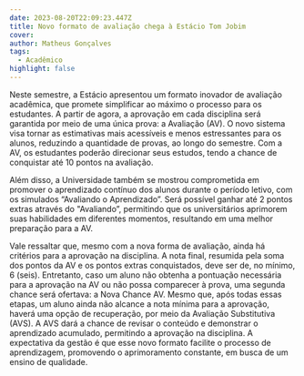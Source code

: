 ```yaml
---
date: 2023-08-20T22:09:23.447Z
title: Novo formato de avaliação chega à Estácio Tom Jobim
cover: 
author: Matheus Gonçalves
tags:
  - Acadêmico
highlight: false
---
```

Neste semestre, a Estácio apresentou um formato inovador de avaliação acadêmica, que promete simplificar ao máximo o processo para os estudantes. A partir de agora, a aprovação em cada disciplina será garantida por meio de uma única prova: a Avaliação (AV). O novo sistema visa tornar as estimativas mais acessíveis e menos estressantes para os alunos, reduzindo a quantidade de provas, ao longo do semestre. Com a AV, os estudantes poderão direcionar seus estudos, tendo a chance de conquistar até 10 pontos na avaliação.

Além disso, a Universidade também se mostrou comprometida em promover o aprendizado contínuo dos alunos durante o período letivo, com os simulados “Avaliando o Aprendizado”. Será possível ganhar até 2 pontos extras através do "Avaliando”, permitindo que os universitários aprimorem suas habilidades em diferentes momentos, resultando em uma melhor preparação para a AV. 

Vale ressaltar que, mesmo com a nova forma de avaliação, ainda há critérios para a aprovação na disciplina. A nota final, resumida pela soma dos pontos da AV e os pontos extras conquistados, deve ser de, no mínimo, 6 (seis). Entretanto, caso um aluno não obtenha a pontuação necessária para a aprovação na AV ou não possa comparecer à prova, uma segunda chance será ofertava: a Nova Chance AV. Mesmo que, após todas essas etapas, um aluno ainda não alcance a nota mínima para a aprovação, haverá uma opção de recuperação, por meio da Avaliação Substitutiva (AVS). A AVS dará a chance de revisar o conteúdo e demonstrar o aprendizado acumulado, permitindo a aprovação na disciplina. A expectativa da gestão é que esse novo formato facilite o processo de aprendizagem, promovendo o aprimoramento constante, em busca de um ensino de qualidade.